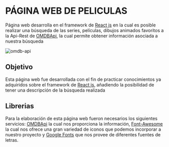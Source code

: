 
# PÁGINA WEB DE PELICULAS

Página web desarrolla en el framework de [React js](http://https://es.reactjs.org/ "react js") en la cual es posible realizar
una búsqueda de las series, películas, dibujos animados favoritos a la Api-Rest de [OMDBApi](http://http://www.omdbapi.com/ "OMDBApi"), la cual permite obtener información asociada a nuestra búsqueda

![omdb-api](https://user-images.githubusercontent.com/33507392/111035620-49943380-83e9-11eb-9537-fb14744fadc6.png)

## Objetivo

Esta página web fue desarrollada con el fin de practicar conocimientos ya adquiridos sobre el framework de [React js](http://https://es.reactjs.org/ "react js"), añadiendo la posibilidad de tener una descripción de la búsqueda realizada

## Librerias

Para la elaboración de esta página web fueron necesarios los siguientes servicios: [OMDBApi](http://http://www.omdbapi.com/ "OMDBApi") la cual nos proporciona la información, [Font-Awesome](http://https://fontawesome.com/icons?d=gallery&p=2 "Font-Awesome") la cual nos ofrece una gran variedad de iconos que podemos incorporar a nuestro proyecto y [Google Fonts](http://https://fonts.google.com/ "Google Fonts") que nos provee de diferentes fuentes de letras.
